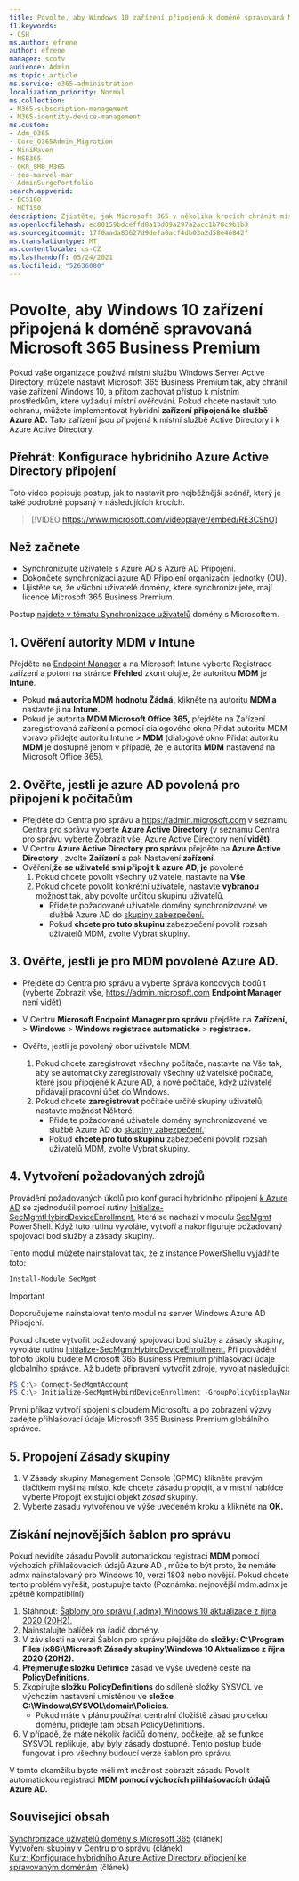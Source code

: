 ```yaml
---
title: Povolte, aby Windows 10 zařízení připojená k doméně spravovaná Microsoft 365 pro firmy
f1.keywords:
- CSH
ms.author: efrene
author: efrene
manager: scotv
audience: Admin
ms.topic: article
ms.service: o365-administration
localization_priority: Normal
ms.collection:
- M365-subscription-management
- M365-identity-device-management
ms.custom:
- Adm_O365
- Core_O365Admin_Migration
- MiniMaven
- MSB365
- OKR_SMB_M365
- seo-marvel-mar
- AdminSurgePortfolio
search.appverid:
- BCS160
- MET150
description: Zjistěte, jak Microsoft 365 v několika krocích chránit místní Windows 10 připojených ke službě Active Directory.
ms.openlocfilehash: ec80159bdceffd8a13d09a297a2acc1b78c9b1b3
ms.sourcegitcommit: 17f0aada83627d9defa0acf4db03a2d58e46842f
ms.translationtype: MT
ms.contentlocale: cs-CZ
ms.lasthandoff: 05/24/2021
ms.locfileid: "52636080"
---
```

# <a name="enable-domain-joined-windows-10-devices-to-be-managed-by-microsoft-365-business-premium"></a>Povolte, aby Windows 10 zařízení připojená k doméně spravovaná Microsoft 365 Business Premium

Pokud vaše organizace používá místní službu Windows Server Active Directory, můžete nastavit Microsoft 365 Business Premium tak, aby chránil vaše zařízení Windows 10, a přitom zachovat přístup k místním prostředkům, které vyžadují místní ověřování.
Pokud chcete nastavit tuto ochranu, můžete implementovat hybridní **zařízení připojená ke službě Azure AD.** Tato zařízení jsou připojená k místní službě Active Directory i k Azure Active Directory.

## <a name="watch-configure-hybrid-azure-active-directory-join"></a>Přehrát: Konfigurace hybridního Azure Active Directory připojení

Toto video popisuje postup, jak to nastavit pro nejběžnější scénář, který je také podrobně popsaný v následujících krocích.

> [!VIDEO https://www.microsoft.com/videoplayer/embed/RE3C9hO]
  
## <a name="before-you-begin"></a>Než začnete

- Synchronizujte uživatele s Azure AD s Azure AD Připojení.
- Dokončete synchronizaci azure AD Připojení organizační jednotky (OU).
- Ujistěte se, že všichni uživatelé domény, které synchronizujete, mají licence Microsoft 365 Business Premium.

Postup [najdete v tématu Synchronizace uživatelů](manage-domain-users.md) domény s Microsoftem.

## <a name="1-verify-mdm-authority-in-intune"></a>1. Ověření autority MDM v Intune

Přejděte na [Endpoint Manager](https://endpoint.microsoft.com/#blade/Microsoft_Intune_Enrollment/EnrollmentMenu/overview) a na Microsoft Intune vyberte Registrace zařízení a potom na stránce **Přehled** zkontrolujte, že autoritou **MDM** je **Intune**.

- Pokud **má autorita MDM** **hodnotu Žádná,** klikněte na autoritu **MDM a** nastavte ji na **Intune.**
- Pokud je autorita **MDM** **Microsoft Office 365,** přejděte na Zařízení zaregistrovaná zařízení a pomocí dialogového okna Přidat autoritu MDM vpravo přidejte autoritu Intune  >   **MDM** (dialogové okno Přidat autoritu **MDM** je dostupné jenom v případě, že je autorita  **MDM** nastavená na Microsoft Office 365).

## <a name="2-verify-azure-ad-is-enabled-for-joining-computers"></a>2. Ověřte, jestli je azure AD povolená pro připojení k počítačům

- Přejděte do Centra pro správu a <a href="https://go.microsoft.com/fwlink/p/?linkid=2024339" target="_blank">https://admin.microsoft.com</a> v seznamu Centra pro správu vyberte **Azure Active Directory** (v seznamu Centra pro správu vyberte Zobrazit vše, Azure Active Directory není **vidět).** 
- V Centru **Azure Active Directory pro správu** přejděte na **Azure Active Directory** , zvolte **Zařízení a** pak Nastavení **zařízení**.
- Ověření,**že se uživatelé smí připojit k azure AD, je** povolené 
    1. Pokud chcete povolit všechny uživatele, nastavte na **Vše**.
    2. Pokud chcete povolit konkrétní uživatele, nastavte **vybranou** možnost tak, aby povolte určitou skupinu uživatelů.
        - Přidejte požadované uživatele domény synchronizované ve službě Azure AD do [skupiny zabezpečení.](../admin/create-groups/create-groups.md)
        - Pokud **chcete pro tuto skupinu** zabezpečení povolit rozsah uživatelů MDM, zvolte Vybrat skupiny.

## <a name="3-verify-azure-ad-is-enabled-for-mdm"></a>3. Ověřte, jestli je pro MDM povolené Azure AD.

- Přejděte do Centra pro správu a vyberte Správa koncových bodů t (vyberte Zobrazit vše, <a href="https://go.microsoft.com/fwlink/p/?linkid=2024339" target="_blank">https://admin.microsoft.com</a> **Endpoint Manager** není vidět)  
- V Centru **Microsoft Endpoint Manager pro správu** přejděte na **Zařízení,**  >  **Windows**  >  **Windows registrace automatické**  >  **registrace.**
- Ověřte, jestli je povolený obor uživatele MDM.

    1. Pokud chcete zaregistrovat všechny  počítače, nastavte na Vše tak, aby se automaticky zaregistrovaly všechny uživatelské počítače, které jsou připojené k Azure AD, a nové počítače, když uživatelé přidávají pracovní účet do Windows.
    2. Pokud chcete **zaregistrovat** počítače určité skupiny uživatelů, nastavte možnost Některé.
        -  Přidejte požadované uživatele domény synchronizované ve službě Azure AD do [skupiny zabezpečení.](../admin/create-groups/create-groups.md)
        -  Pokud **chcete pro tuto skupinu** zabezpečení povolit rozsah uživatelů MDM, zvolte Vybrat skupiny.

## <a name="4-create-the-required-resources"></a>4. Vytvoření požadovaných zdrojů 

Provádění požadovaných úkolů pro konfiguraci hybridního připojení [k Azure AD](/azure/active-directory/devices/hybrid-azuread-join-managed-domains#configure-hybrid-azure-ad-join) se zjednodušil pomocí rutiny [Initialize-SecMgmtHybirdDeviceEnrollment,](https://github.com/microsoft/secmgmt-open-powershell/blob/master/docs/help/Initialize-SecMgmtHybirdDeviceEnrollment.md) která se nachází v modulu [SecMgmt](https://www.powershellgallery.com/packages/SecMgmt) PowerShell. Když tuto rutinu vyvoláte, vytvoří a nakonfiguruje požadovaný spojovací bod služby a zásady skupiny.

Tento modul můžete nainstalovat tak, že z instance PowerShellu vyjádříte toto:

```powershell
Install-Module SecMgmt
```

> [!IMPORTANT]
> Doporučujeme nainstalovat tento modul na server Windows Azure AD Připojení.

Pokud chcete vytvořit požadovaný spojovací bod služby a zásady skupiny, vyvoláte rutinu [Initialize-SecMgmtHybirdDeviceEnrollment.](https://github.com/microsoft/secmgmt-open-powershell/blob/master/docs/help/Initialize-SecMgmtHybirdDeviceEnrollment.md) Při provádění tohoto úkolu budete Microsoft 365 Business Premium přihlašovací údaje globálního správce. Až budete připravení vytvořit zdroje, vyvolat následující:

```powershell
PS C:\> Connect-SecMgmtAccount
PS C:\> Initialize-SecMgmtHybirdDeviceEnrollment -GroupPolicyDisplayName 'Device Management'
```

První příkaz vytvoří spojení s cloudem Microsoftu a po zobrazení výzvy zadejte přihlašovací údaje Microsoft 365 Business Premium globálního správce.

## <a name="5-link-the-group-policy"></a>5. Propojení Zásady skupiny

1. V Zásady skupiny Management Console (GPMC) klikněte pravým tlačítkem myši na místo, kde chcete zásadu propojit, a v místní nabídce vyberte Propojit existující objekt *zásad* skupiny.
2. Vyberte zásadu vytvořenou ve výše uvedeném kroku a klikněte na **OK.**

## <a name="get-the-latest-administrative-templates"></a>Získání nejnovějších šablon pro správu

Pokud nevidíte zásadu Povolit automatickou registraci **MDM** pomocí výchozích přihlašovacích údajů Azure AD , může to být proto, že nemáte admx nainstalovaný pro Windows 10, verzi 1803 nebo novější. Pokud chcete tento problém vyřešit, postupujte takto (Poznámka: nejnovější mdm.admx je zpětně kompatibilní):

1.  Stáhnout: [Šablony pro správu (.admx) Windows 10 aktualizace z října 2020 (20H2).](https://www.microsoft.com/download/102157)
2.  Nainstalujte balíček na řadič domény.
3.  V závislosti na verzi Šablon pro správu přejděte do **složky: C:\Program Files (x86)\Microsoft Zásady skupiny\Windows 10 Aktualizace z října 2020 (20H2).**
4.  **Přejmenujte složku Definice** zásad ve výše uvedené cestě na **PolicyDefinitions**.
5.  Zkopírujte **složku PolicyDefinitions** do sdílené složky SYSVOL ve výchozím nastavení umístěnou ve **složce C:\Windows\SYSVOL\domain\Policies**. 
    -   Pokud máte v plánu používat centrální úložiště zásad pro celou doménu, přidejte tam obsah PolicyDefinitions.
6.  V případě, že máte několik řadičů domény, počkejte, až se funkce SYSVOL replikuje, aby byly zásady dostupné. Tento postup bude fungovat i pro všechny budoucí verze šablon pro správu.

V tomto okamžiku byste měli mít možnost zobrazit zásadu Povolit automatickou registraci **MDM pomocí výchozích přihlašovacích údajů Azure AD.**

## <a name="related-content"></a>Související obsah

[Synchronizace uživatelů domény s Microsoft 365](manage-domain-users.md) (článek)\
[Vytvoření skupiny v Centru pro správu](../admin/create-groups/create-groups.md) (článek)\
[Kurz: Konfigurace hybridního Azure Active Directory připojení ke spravovaným doménám](/azure/active-directory/devices/hybrid-azuread-join-managed-domains.md) (článek)
